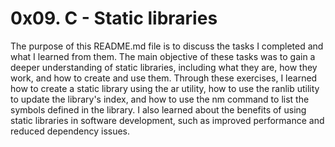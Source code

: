 # 0x09. C - Static libraries

The purpose of this README.md file is to discuss the tasks I completed and what I learned from them. The main objective of these tasks was to gain a deeper understanding of static libraries, including what they are, how they work, and how to create and use them. Through these exercises, I learned how to create a static library using the ar utility, how to use the ranlib utility to update the library's index, and how to use the nm command to list the symbols defined in the library. I also learned about the benefits of using static libraries in software development, such as improved performance and reduced dependency issues.
